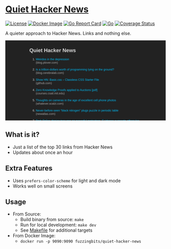 # [Quiet Hacker News](https://quiethackernews.com)

[![License](https://img.shields.io/github/license/fuzzingbits/quiet-hacker-news)](https://github.com/fuzzingbits/quiet-hacker-news/blob/master/LICENSE)
[![Docker Image](https://img.shields.io/badge/container-Docker-blue)](https://hub.docker.com/r/fuzzingbits/quiet-hacker-news)
[![Go Report Card](https://goreportcard.com/badge/github.com/fuzzingbits/quiet-hacker-news)](https://goreportcard.com/report/github.com/fuzzingbits/quiet-hacker-news)
[![Go](https://github.com/fuzzingbits/quiet-hacker-news/workflows/Go/badge.svg)](https://github.com/fuzzingbits/quiet-hacker-news/actions)
[![Coverage Status](https://coveralls.io/repos/github/fuzzingbits/quiet-hacker-news/badge.svg?branch=master)](https://coveralls.io/github/fuzzingbits/quiet-hacker-news?branch=master)

A quieter approach to Hacker News. Links and nothing else.

![screenshot](/ops/screenshot.png)

## What is it?
- Just a list of the top 30 links from Hacker News
- Updates about once an hour

## Extra Features
- Uses `prefers-color-scheme` for light and dark mode
- Works well on small screens

## Usage
- From Source:
    - Build binary from source: `make`
    - Run for local development: `make dev`
    - See [Makefile](/Makefile) for additional targets
- From Docker Image:
    - `docker run -p 9090:9090 fuzzingbits/quiet-hacker-news`

